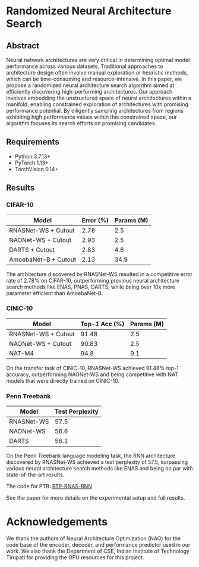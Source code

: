 # Randomized Neural Architecture Search

## Abstract
Neural network architectures are very critical in determining optimal model performance across various datasets. Traditional approaches to architecture design often involve manual exploration or heuristic methods, which can be time-consuming and resource-intensive. In this paper, we propose a randomized neural architecture search algorithm aimed at efficiently discovering high-performing architectures. Our approach involves embedding the unstructured space of neural architectures within a manifold, enabling constrained exploration of architectures with promising performance potential. By diligently sampling architectures from regions exhibiting high performance values within this constrained space, our algorithm focuses its search efforts on promising candidates.

## Requirements
* Python 3.7.13+
* PyTorch 1.13+
* TorchVision 0.14+





## Results
### CIFAR-10

| Model | Error (%) | Params (M) |
|-------|-----------|------------|
| RNASNet-WS + Cutout | 2.78 | 2.5 |  
| NAONet-WS + Cutout | 2.93 | 2.5 |
| DARTS + Cutout | 2.83 | 4.6 |
| AmoebaNet-B + Cutout | 2.13 | 34.9 |

The architecture discovered by RNASNet-WS resulted in a competitive error rate of 2.78% on CIFAR-10, outperforming previous neural architecture search methods like ENAS, PNAS, DARTS, while being over 10x more parameter efficient than AmoebaNet-B.

### CINIC-10 

| Model | Top-1 Acc (%) | Params (M) |
|-------|----------------|------------|
| RNASNet-WS + Cutout  | 91.48 | 2.5 |
| NAONet-WS + Cutout | 90.83 | 2.5 |  
| NAT-M4 | 94.8 | 9.1 |

On the transfer task of CINIC-10, RNASNet-WS achieved 91.48% top-1 accuracy, outperforming NAONet-WS and being competitive with NAT models that were directly trained on CINIC-10.

### Penn Treebank

| Model | Test Perplexity | 
|-------|-----------------|
| RNASNet-WS | 57.5 |
| NAONet-WS | 56.6 |
| DARTS | 56.1 |

On the Penn Treebank language modeling task, the RNN architecture discovered by RNASNet-WS achieved a test perplexity of 57.5, surpassing various neural architecture search methods like ENAS and being on par with state-of-the-art results.

The code for PTB: [BTP-RNAS-RNN](https://github.com/prathik8794/BTP-RNAS-RNN)

See the paper for more details on the experimental setup and full results.

# Acknowledgements #
We thank the authors of Neural Architecture Optimization (NAO) for the code base of the encoder, decoder, and performance predictor used in our work.
We also thank the Department of CSE, Indian Institute of Technology Tirupati for providing the GPU resources for this project.
